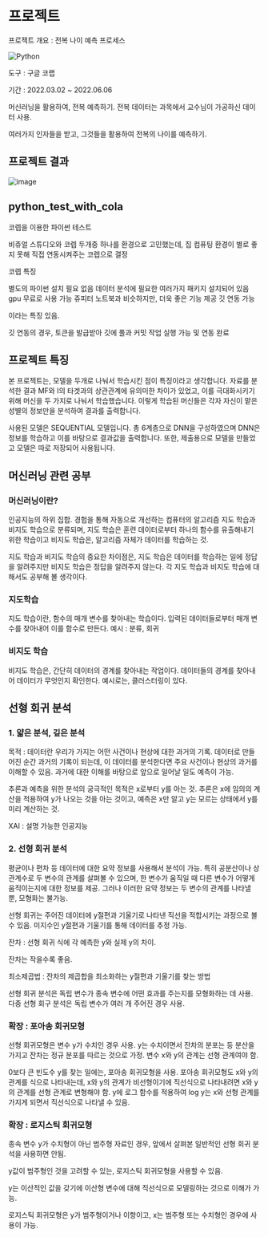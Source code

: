 # 프로젝트

프로젝트 개요 : 전복 나이 예측 프로세스

![Python](https://img.shields.io/badge/python-3670A0?style=for-the-badge&logo=python&logoColor=ffdd54)

도구 : 구글 코랩

기간 : 2022.03.02 ~ 2022.06.06

머신러닝을 활용하여, 전복 예측하기. 전복 데이터는 과목에서 교수님이 가공하신 데이터 사용.

여러가지 인자들을 받고, 그것들을 활용하여 전복의 나이를 예측하기.


## 프로젝트 결과

![image](https://user-images.githubusercontent.com/48556879/173090081-58c7c08f-84d0-4f63-9c71-0c08b52418f1.png)


## python_test_with_cola

코렙을 이용한 파이썬 테스트

비쥬얼 스튜디오와 코렙 두개중 하나를 환경으로 고민했는데, 집 컴퓨팅 환경이 별로 좋지 못해
직접 연동시켜주는 코렙으로 결정

코렙 특징

별도의 파이썬 설치 필요 없음
데이터 분석에 필요한 여러가지 패키지 설치되어 있음
gpu 무료로 사용 가능
쥬피터 노트북과 비슷하지만, 더욱 좋은 기능 제공
깃 연동 가능

이라는 특징 있음.

깃 연동의 경우, 토큰을 발급받아 깃에 풀과 커밋 작업 실행 가능 및 연동 완료

## 프로젝트 특징

본 프로젝트는, 모델을 두개로 나눠서 학습시킨 점이 특징이라고 생각합니다. 자료를 분석한 결과 MF와 I의 타겟과의 상관관계에 유의미한 차이가 있었고, 이를 극대화시키기 위해 머신을 두 가지로 나눠서 학습했습니다. 이렇게 학습된 머신들은 각자 자신이 맡은 성별의 정보만을 분석하여 결과를 출력합니다.

사용된 모델은 SEQUENTIAL 모델입니다. 총 6계층으로 DNN을 구성하였으며 DNN은 정보를 학습하고 이를 바탕으로 결과값을 출력합니다. 또한, 제출용으로 모델을 만들었고 모델은 따로 저장되어 사용됩니다.

## 머신러닝 관련 공부

### 머신러닝이란?

인공지능의 하위 집합. 경험을 통해 자동으로 개선하는 컴퓨터의 알고리즘 지도 학습과 비지도 학습으로 분류되며, 지도 학습은 훈련 데이터로부터 하나의 함수를 유출해내기 위한 학습이고 비지도 학습은, 알고리즘 자체가 데이터를 학습하는 것.

지도 학습과 비지도 학습의 중요한 차이점은, 지도 학습은 데이터를 학습하는 일에 정답을 알려주지만 비지도 학습은 정답을 알려주지 않는다. 각 지도 학습과 비지도 학습에 대해서도 공부해 볼 생각이다.

### 지도학습

지도 학습이란, 함수의 매개 변수를 찾아내는 학습이다. 입력된 데이터들로부터 매개 변수를 찾아내어 이를 함수로 만든다. 예시 : 분류, 회귀

### 비지도 학습

비지도 학습은, 간단히 데이터의 경계를 찾아내는 작업이다. 데이터들의 경계를 찾아내어 데이터가 무엇인지 확인한다. 예시로는, 클러스터링이 있다.

## 선형 회귀 분석

### 1. 얇은 분석, 깊은 분석

목적 : 데이터란 우리가 가지는 어떤 사건이나 현상에 대한 과거의 기록. 데이터로 만들어진 순간 과거의 기록이 되는데, 이 데이터를 분석한다면 주요 사건이나 현상의 과거를 이해할 수 있음. 과거에 대한 이해를 바탕으로 앞으로 일어날 일도 예측이 가능.

추론과 예측을 위한 분석의 궁극적인 목적은 x로부터 y를 아는 것. 추론은 x에 임의의 계산을 적용하여 y가 나오는 것을 아는 것이고, 예측은 x만 알고 y는 모르는 상태에서 y를 미리 계산하는 것.

XAI : 설명 가능한 인공지능

### 2. 선형 회귀 분석

평균이나 편차 등 데이터에 대한 요약 정보를 사용해서 분석이 가능. 특히 공분산이나 상관계수로 두 변수의 관계를 살펴볼 수 있으며, 한 변수가 움직일 때 다른 변수가 어떻게 움직이는지에 대한 정보를 제공. 그러나 이러한 요약 정보는 두 변수의 관계를 나타낼 뿐, 모형화는 불가능.

선형 회귀는 주어진 데이터에 y절편과 기울기로 나타낸 직선을 적합시키는 과정으로 볼 수 있음. 미지수인 y절편과 기울기를 통해 데이터를 추정 가능.

잔차 : 선형 회귀 식에 각 예측한 y와 실제 y의 차이.

잔차는 작을수록 좋음.

최소제곱법 : 잔차의 제곱합을 최소화하는 y절편과 기울기를 찾는 방법

선형 회귀 분석은 독립 변수가 종속 변수에 어떤 효과를 주는지를 모형화하는 데 사용. 다중 선형 회구 분석은 독립 변수가 여러 개 주어진 경우 사용.


### 확장 : 포아송 회귀모형

선형 회귀모형은 변수 y가 수치인 경우 사용. y는 수치이면서 잔차의 분포는 등 분산을 가지고 잔차는 정규 분포를 따르는 것으로 가정. 변수 x와 y의 관계는 선형 관계여야 함.

0보다 큰 빈도수 y를 찾는 일에는, 포아송 회귀모형을 사용. 포아송 회귀모형도 x와 y의 관계를 식으로 나타내는데, x와 y의 관계가 비선형이기에 직선식으로 나타내려면 x와 y의 관계를 선형 관계로 변형해야 함. y에 로그 함수를 적용하여 log y는 x와 선형 관계를 가지게 되면서 직선식으로 나타낼 수 있음.

### 확장 : 로지스틱 회귀모형

종속 변수 y가 수치형이 아닌 범주형 자료인 경우, 앞에서 살펴본 일반적인 선형 회귀 분석을 사용하면 안됨.

y값이 범주형인 것을 고려할 수 있는, 로지스틱 회귀모형을 사용할 수 있음.

y는 이산적인 값을 갖기에 이산형 변수에 대해 직선식으로 모델링하는 것으로 이해가 가능.

로지스틱 회귀모형은 y가 범주형이거나 이항이고, x는 범주형 또는 수치형인 경우에 사용이 가능.
